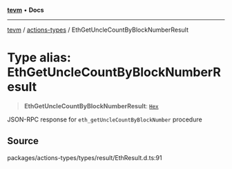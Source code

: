 [**tevm**](../../README.md) • **Docs**

***

[tevm](../../modules.md) / [actions-types](../README.md) / EthGetUncleCountByBlockNumberResult

# Type alias: EthGetUncleCountByBlockNumberResult

> **EthGetUncleCountByBlockNumberResult**: [`Hex`](Hex.md)

JSON-RPC response for `eth_getUncleCountByBlockNumber` procedure

## Source

packages/actions-types/types/result/EthResult.d.ts:91
